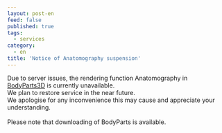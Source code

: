 ```yaml
---
layout: post-en
feed: false
published: true
tags:
  - services
category:
  - en
title: 'Notice of Anatomography suspension'
---
```

Due to server issues, the rendering function Anatomography in [BodyParts3D](https://lifesciencedb.jp/bp3d/)  is currently unavailable.<br /> 
We plan to restore service in the near future.<br /> 
We apologise for any inconvenience this may cause and appreciate your understanding.<br /> 
<br /> 
Please note that downloading of BodyParts is available.<br />
